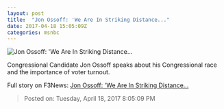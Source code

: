 ```yaml
---
layout: post
title:  "Jon Ossoff: 'We Are In Striking Distance..."
date: 2017-04-18 15:05:09Z
categories: msnbc
---
```


![Jon Ossoff: 'We Are In Striking Distance...](http://media1.s-nbcnews.com/j/MSNBC/Components/Video/201704/2017-04-18T15-07-10-366Z--1280x720.video_1067x600.jpg)

Congressional Candidate Jon Ossoff speaks about his Congressional race and the importance of voter turnout.


Full story on F3News: [Jon Ossoff: 'We Are In Striking Distance...](http://www.f3nws.com/n/xKmAFF)

> Posted on: Tuesday, April 18, 2017 8:05:09 PM
